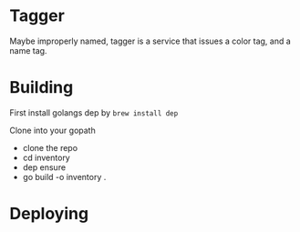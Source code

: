 # Tagger
Maybe improperly named, tagger is a service that issues a color tag,
and a name tag.


# Building
First install golangs dep by `brew install dep`

Clone into your gopath
* clone the repo
* cd inventory
* dep ensure
* go build -o inventory .


# Deploying


